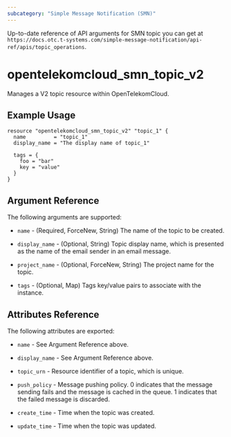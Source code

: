 ```yaml
---
subcategory: "Simple Message Notification (SMN)"
---
```


Up-to-date reference of API arguments for SMN topic you can get at
`https://docs.otc.t-systems.com/simple-message-notification/api-ref/apis/topic_operations`.

# opentelekomcloud_smn_topic_v2

Manages a V2 topic resource within OpenTelekomCloud.

## Example Usage

```hcl
resource "opentelekomcloud_smn_topic_v2" "topic_1" {
  name         = "topic_1"
  display_name = "The display name of topic_1"

  tags = {
    foo = "bar"
    key = "value"
  }
}
```

## Argument Reference

The following arguments are supported:

* `name` - (Required, ForceNew, String) The name of the topic to be created.

* `display_name` - (Optional, String) Topic display name, which is presented as the
  name of the email sender in an email message.

* `project_name` - (Optional, ForceNew, String) The project name for the topic.

* `tags` - (Optional, Map) Tags key/value pairs to associate with the instance.

## Attributes Reference

The following attributes are exported:

* `name` - See Argument Reference above.

* `display_name` - See Argument Reference above.

* `topic_urn` - Resource identifier of a topic, which is unique.

* `push_policy` - Message pushing policy. 0 indicates that the message
  sending fails and the message is cached in the queue. 1 indicates that the
  failed message is discarded.

* `create_time` - Time when the topic was created.

* `update_time` - Time when the topic was updated.
